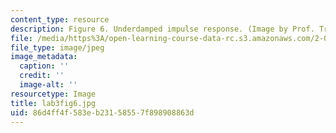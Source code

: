 ```yaml
---
content_type: resource
description: Figure 6. Underdamped impulse response. (Image by Prof. Trumper.)
file: /media/https%3A/open-learning-course-data-rc.s3.amazonaws.com/2-003-modeling-dynamics-and-control-i-spring-2005/86d4ff4f583eb23158557f898908863d_lab3fig6.jpg
file_type: image/jpeg
image_metadata:
  caption: ''
  credit: ''
  image-alt: ''
resourcetype: Image
title: lab3fig6.jpg
uid: 86d4ff4f-583e-b231-5855-7f898908863d
---
```

